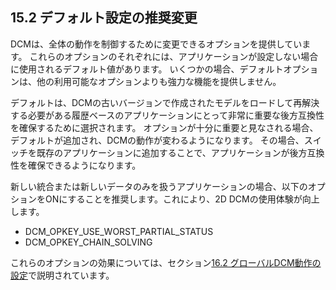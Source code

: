 ## 15.2 デフォルト設定の推奨変更

DCMは、全体の動作を制御するために変更できるオプションを提供しています。
これらのオプションのそれぞれには、アプリケーションが設定しない場合に使用されるデフォルト値があります。
いくつかの場合、デフォルトオプションは、他の利用可能なオプションよりも強力な機能を提供しません。

デフォルトは、DCMの古いバージョンで作成されたモデルをロードして再解決する必要がある履歴ベースのアプリケーションにとって非常に重要な後方互換性を確保するために選択されます。
オプションが十分に重要と見なされる場合、デフォルトが追加され、DCMの動作が変わるようになります。
その場合、スイッチを既存のアプリケーションに追加することで、アプリケーションが後方互換性を確保できるようになります。

新しい統合または新しいデータのみを扱うアプリケーションの場合、以下のオプションをONにすることを推奨します。これにより、2D DCMの使用体験が向上します。

- DCM\_OPKEY\_USE\_WORST\_PARTIAL\_STATUS
- DCM\_OPKEY\_CHAIN\_SOLVING

これらのオプションの効果については、セクション[16.2 グローバルDCM動作の設定](16.2._Configure_global_DCM_behaviour.md)で説明されています。
